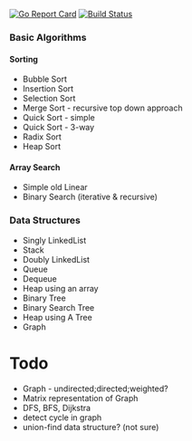 [![Go Report Card](https://goreportcard.com/badge/github.com/hardikbagdi/algorithms)](https://goreportcard.com/report/github.com/hardikbagdi/algorithms)
[![Build Status](https://travis-ci.org/hardikbagdi/algorithms.png)](https://travis-ci.org/hardikbagdi/algorithms)
### Basic Algorithms
#### Sorting
- Bubble Sort
- Insertion Sort
- Selection Sort
- Merge Sort - recursive top down approach
- Quick Sort - simple
- Quick Sort - 3-way
- Radix Sort
- Heap Sort

#### Array Search
- Simple old Linear
- Binary Search (iterative & recursive)

### Data Structures
- Singly LinkedList
- Stack
- Doubly LinkedList
- Queue
- Dequeue
- Heap using an array
- Binary Tree
- Binary Search Tree
- Heap using A Tree
- Graph

# Todo
- Graph - undirected;directed;weighted?
- Matrix representation of Graph
- DFS, BFS, Dijkstra
- detect cycle in graph
- union-find data structure? (not sure)
